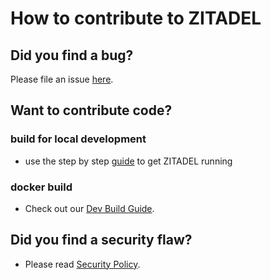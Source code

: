 # How to contribute to ZITADEL

## **Did you find a bug?**

Please file an issue [here](https://github.com/caos/zitadel/issues/new/choose).

## **Want to contribute code?**

### build for local development

* use the step by step [guide](startup.md) to get ZITADEL running

### docker build

* Check out our [Dev Build Guide](build/README.md).

## **Did you find a security flaw?**
* Please read [Security Policy](SECURITY.md).